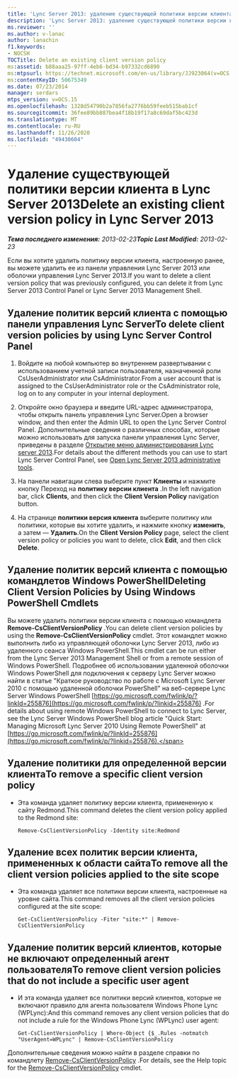 ```yaml
---
title: 'Lync Server 2013: удаление существующей политики версии клиента'
description: 'Lync Server 2013: удаление существующей политики версии клиента.'
ms.reviewer: ''
ms.author: v-lanac
author: lanachin
f1.keywords:
- NOCSH
TOCTitle: Delete an existing client version policy
ms:assetid: b88aaa25-97ff-4eb6-bd34-b97332cd6890
ms:mtpsurl: https://technet.microsoft.com/en-us/library/JJ923064(v=OCS.15)
ms:contentKeyID: 50675349
ms.date: 07/23/2014
manager: serdars
mtps_version: v=OCS.15
ms.openlocfilehash: 1328d54790b2a7856fa2776bb59feeb515bab1cf
ms.sourcegitcommit: 36fee89bb887bea4f18b19f17a8c69daf5bc423d
ms.translationtype: MT
ms.contentlocale: ru-RU
ms.lasthandoff: 11/26/2020
ms.locfileid: "49430604"
---
```

# <a name="delete-an-existing-client-version-policy-in-lync-server-2013"></a><span data-ttu-id="5edd0-103">Удаление существующей политики версии клиента в Lync Server 2013</span><span class="sxs-lookup"><span data-stu-id="5edd0-103">Delete an existing client version policy in Lync Server 2013</span></span>

<div data-xmlns="http://www.w3.org/1999/xhtml">

<div class="topic" data-xmlns="http://www.w3.org/1999/xhtml" data-msxsl="urn:schemas-microsoft-com:xslt" data-cs="https://msdn.microsoft.com/">

<div data-asp="https://msdn2.microsoft.com/asp">



</div>

<div id="mainSection">

<div id="mainBody"><span data-ttu-id="5edd0-104">

<span> </span></span><span class="sxs-lookup"><span data-stu-id="5edd0-104">

<span> </span></span></span>

<span data-ttu-id="5edd0-105">_**Тема последнего изменения:** 2013-02-23_</span><span class="sxs-lookup"><span data-stu-id="5edd0-105">_**Topic Last Modified:** 2013-02-23_</span></span>

<span data-ttu-id="5edd0-106">Если вы хотите удалить политику версии клиента, настроенную ранее, вы можете удалить ее из панели управления Lync Server 2013 или оболочки управления Lync Server 2013.</span><span class="sxs-lookup"><span data-stu-id="5edd0-106">If you want to delete a client version policy that was previously configured, you can delete it from Lync Server 2013 Control Panel or Lync Server 2013 Management Shell.</span></span>

<div>

## <a name="to-delete-client-version-policies-by-using-lync-server-control-panel"></a><span data-ttu-id="5edd0-107">Удаление политик версий клиента с помощью панели управления Lync Server</span><span class="sxs-lookup"><span data-stu-id="5edd0-107">To delete client version policies by using Lync Server Control Panel</span></span>

1.  <span data-ttu-id="5edd0-108">Войдите на любой компьютер во внутреннем развертывании с использованием учетной записи пользователя, назначенной роли CsUserAdministrator или CsAdministrator.</span><span class="sxs-lookup"><span data-stu-id="5edd0-108">From a user account that is assigned to the CsUserAdministrator role or the CsAdministrator role, log on to any computer in your internal deployment.</span></span>

2.  <span data-ttu-id="5edd0-109">Откройте окно браузера и введите URL-адрес администратора, чтобы открыть панель управления Lync Server.</span><span class="sxs-lookup"><span data-stu-id="5edd0-109">Open a browser window, and then enter the Admin URL to open the Lync Server Control Panel.</span></span> <span data-ttu-id="5edd0-110">Дополнительные сведения о различных способах, которые можно использовать для запуска панели управления Lync Server, приведены в разделе [Открытие меню администрирования Lync server 2013](lync-server-2013-open-lync-server-administrative-tools.md).</span><span class="sxs-lookup"><span data-stu-id="5edd0-110">For details about the different methods you can use to start Lync Server Control Panel, see [Open Lync Server 2013 administrative tools](lync-server-2013-open-lync-server-administrative-tools.md).</span></span>

3.  <span data-ttu-id="5edd0-111">На панели навигации слева выберите пункт **Клиенты** и нажмите кнопку Переход на **политику версии клиента** .</span><span class="sxs-lookup"><span data-stu-id="5edd0-111">In the left navigation bar, click **Clients**, and then click the **Client Version Policy** navigation button.</span></span>

4.  <span data-ttu-id="5edd0-112">На странице **политики версия клиента** выберите политику или политики, которые вы хотите удалить, и нажмите кнопку **изменить**, а затем — **Удалить**.</span><span class="sxs-lookup"><span data-stu-id="5edd0-112">On the **Client Version Policy** page, select the client version policy or policies you want to delete, click **Edit**, and then click **Delete**.</span></span>

</div>

<div>

## <a name="deleting-client-version-policies-by-using-windows-powershell-cmdlets"></a><span data-ttu-id="5edd0-113">Удаление политик версий клиента с помощью командлетов Windows PowerShell</span><span class="sxs-lookup"><span data-stu-id="5edd0-113">Deleting Client Version Policies by Using Windows PowerShell Cmdlets</span></span>

<span data-ttu-id="5edd0-114">Вы можете удалить политики версии клиента с помощью командлета **Remove-CsClientVersionPolicy** .</span><span class="sxs-lookup"><span data-stu-id="5edd0-114">You can delete client version policies by using the **Remove-CsClientVersionPolicy** cmdlet.</span></span> <span data-ttu-id="5edd0-115">Этот командлет можно выполнить либо из управляющей оболочки Lync Server 2013, либо из удаленного сеанса Windows PowerShell.</span><span class="sxs-lookup"><span data-stu-id="5edd0-115">This cmdlet can be run either from the Lync Server 2013 Management Shell or from a remote session of Windows PowerShell.</span></span> <span data-ttu-id="5edd0-116">Подробнее об использовании удаленной оболочки Windows PowerShell для подключения к серверу Lync Server можно найти в статье "Краткое руководство по работе с Microsoft Lync Server 2010 с помощью удаленной оболочки PowerShell" на веб-сервере Lync Server Windows PowerShell [https://go.microsoft.com/fwlink/p/?linkId=255876](https://go.microsoft.com/fwlink/p/?linkid=255876) .</span><span class="sxs-lookup"><span data-stu-id="5edd0-116">For details about using remote Windows PowerShell to connect to Lync Server, see the Lync Server Windows PowerShell blog article "Quick Start: Managing Microsoft Lync Server 2010 Using Remote PowerShell" at [https://go.microsoft.com/fwlink/p/?linkId=255876](https://go.microsoft.com/fwlink/p/?linkid=255876).</span></span>

<div>

## <a name="to-remove-a-specific-client-version-policy"></a><span data-ttu-id="5edd0-117">Удаление политики для определенной версии клиента</span><span class="sxs-lookup"><span data-stu-id="5edd0-117">To remove a specific client version policy</span></span>

  - <span data-ttu-id="5edd0-118">Эта команда удаляет политику версии клиента, примененную к сайту Redmond.</span><span class="sxs-lookup"><span data-stu-id="5edd0-118">This command deletes the client version policy applied to the Redmond site:</span></span>
    
        Remove-CsClientVersionPolicy -Identity site:Redmond

</div>

<div>

## <a name="to-remove-all-the-client-version-policies-applied-to-the-site-scope"></a><span data-ttu-id="5edd0-119">Удаление всех политик версии клиента, примененных к области сайта</span><span class="sxs-lookup"><span data-stu-id="5edd0-119">To remove all the client version policies applied to the site scope</span></span>

  - <span data-ttu-id="5edd0-120">Эта команда удаляет все политики версии клиента, настроенные на уровне сайта.</span><span class="sxs-lookup"><span data-stu-id="5edd0-120">This command removes all the client version policies configured at the site scope:</span></span>
    
        Get-CsClientVersionPolicy -Fiter "site:*" | Remove-CsClientVersionPolicy

</div>

<div>

## <a name="to-remove-client-version-policies-that-do-not-include-a-specific-user-agent"></a><span data-ttu-id="5edd0-121">Удаление политик версий клиентов, которые не включают определенный агент пользователя</span><span class="sxs-lookup"><span data-stu-id="5edd0-121">To remove client version policies that do not include a specific user agent</span></span>

  - <span data-ttu-id="5edd0-122">И эта команда удаляет все политики версий клиентов, которые не включают правило для агента пользователя Windows Phone Lync (WPLync):</span><span class="sxs-lookup"><span data-stu-id="5edd0-122">And this command removes any client version policies that do not include a rule for the Windows Phone Lync (WPLync) user agent:</span></span>
    
        Get-CsClientVersionPolicy | Where-Object {$_.Rules -notmatch "UserAgent=WPLync" | Remove-CsClientVersionPolicy

</div>

<span data-ttu-id="5edd0-123">Дополнительные сведения можно найти в разделе справки по командлету [Remove-CsClientVersionPolicy](https://docs.microsoft.com/powershell/module/skype/Remove-CsClientVersionPolicy) .</span><span class="sxs-lookup"><span data-stu-id="5edd0-123">For details, see the Help topic for the [Remove-CsClientVersionPolicy](https://docs.microsoft.com/powershell/module/skype/Remove-CsClientVersionPolicy) cmdlet.</span></span>

<span data-ttu-id="5edd0-124"></div>

</div>

<span> </span>

</div>

</div>

</span><span class="sxs-lookup"><span data-stu-id="5edd0-124"></div>

</div>

<span> </span>

</div>

</div>

</span></span></div>

